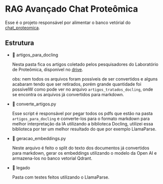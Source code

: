 # RAG Avançado Chat Proteômica

Esse é o projeto responsável por alimentar o banco vetórial do [chat_proteomica](https://github.com/dauid64/chat_proteomica).

## Estrutura

- 📂 artigos_para_docling

    Nesta pasta fica os artigos coletado pelos pesquisadores do Laboratório de Proteômica, disponível no [drive](https://drive.google.com/drive/folders/1EhdFNfqo6X9Gi9jkbah8F7iEX39Ytg9L?usp=drive_link).

    obs: nem todos os arquivos foram possíveis de ser convertidos e alguns acabaram tendo que ser retirados, porém grande quantidade foi possívelW como pode ver no arquivo `artigos_tratados_docling`, onde se encontra os arquivos já convertidos para markdown.

- 📄 converte_artigos.py

    Esse script é responsável por pegar todos os pdfs que estão na pasta `artigos_para_docling` e converte-los para o formato markdown para melhor interpretação da IA utilizando a biblioteca Docling, utilizei essa biblioteca por ter um melhor resultado do que por exemplo LlamaParse.

- 📄 geracao_embeddings.py

    Neste arquivo é feito o split do texto dos documentos já convertidos para markdown, gerar os embeddings utilizando o modelo da Open AI e armazena-los no banco vetorial Qdrant.

- 📂 legado

    Pasta com testes feitos utilizando o LlamaParse.


